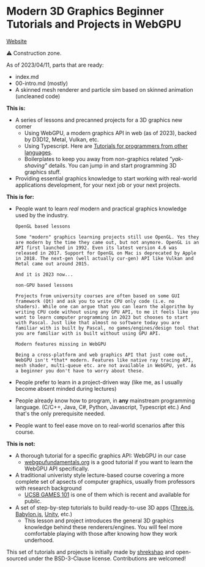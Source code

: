 # Modern 3D Graphics Beginner Tutorials and Projects in WebGPU

[Website](https://shrekshao.github.io/3d-graphics-beginner-projects/)

⚠️ Construction zone.

As of 2023/04/11, parts that are ready:
  - index.md
  - 00-intro.md (mostly)
  - A skinned mesh renderer and particle sim based on skinned animation (uncleaned code)

**This is:**
  - A series of lessons and precanned projects for a 3D graphics new comer
    - Using WebGPU, a modern graphics API in web (as of 2023), backed by D3D12, Metal, Vulkan, etc.
    - Using Typescript. Here are [Tutorials for programmers from other languages](https://www.typescriptlang.org/docs/handbook/typescript-from-scratch.html).
    - Boilerplates to keep you away from non-graphics related *"yak-shaving"* details. You can jump in and start programming 3D graphics stuff.
  - Providing essential graphics knowledge to start working with real-world applications development, for your next job or your next projects.

**This is for:**
  - People want to learn *real* modern and practical graphics knowledge used by the industry.

    ``` 
    OpenGL based lessons

    Some "modern" graphics learning projects still use OpenGL. Yes they are modern by the time they came out, but not anymore. OpenGL is an API first launched in 1992. Even its latest version 4.6 was released in 2017. Support for OpenGL on Mac is deprecated by Apple in 2018. The next-gen (well actually cur-gen) API like Vulkan and Metal came out around 2015.

    And it is 2023 now...
    ```

    ``` 
    non-GPU based lessons

    Projects from university courses are often based on some GUI framework (Qt) and ask you to write CPU only code (i.e. no shaders). While one can argue that you can learn the algorithm by writing CPU code without using any GPU API, to me it feels like you want to learn computer programming in 2023 but chooses to start with Pascal. Just like that almost no software today you are familiar with is built by Pascal, no games/engines/design tool that you are familiar with is built without using GPU API.
    ```

    ``` 
    Modern features missing in WebGPU
    
    Being a cross-platform and web graphics API that just come out, WebGPU isn't *that* modern. Features like native ray tracing API, mesh shader, multi-queue etc. are not available in WebGPU, yet. As a beginner you don't have to worry about these.
    ```
  - People prefer to learn in a project-driven way (like me, as I usually become absent minded during lectures)
  - People already know how to program, in **any** mainstream programming language. (C/C++, Java, C#, Python, Javascript, Typescript etc.) And that's the only prerequisite needed.
  - People want to feel ease move on to real-world scenarios after this course.

**This is not:**
  - A thorough tutorial for a specific graphics API: WebGPU in our case
    - [webgpufundamentals.org](https://webgpufundamentals.org/) is a good tutorial if you want to learn the WebGPU API specifically.
  - A traditional univeristy style lecture-based course covering a more complete set of apsects of computer graphics, usually from professors with research background
    - [UCSB GAMES 101](https://sites.cs.ucsb.edu/~lingqi/teaching/games101.html) is one of them which is recent and available for public.
  - A set of step-by-step tutorials to build ready-to-use 3D apps ([Three.js](https://threejs.org/), [Babylon.js](https://www.babylonjs.com/), [Unity](https://unity.com/), etc.)
    - This lesson and project introduces the general 3D graphics knowledge behind these renderers/engines. You will feel more comfortable playing with those after knowing how they work underhood.

This set of tutorials and projects is initially made by [shrekshao](https://github.com/shrekshao) and open-sourced under the BSD-3-Clause license. Contributions are welcomed!